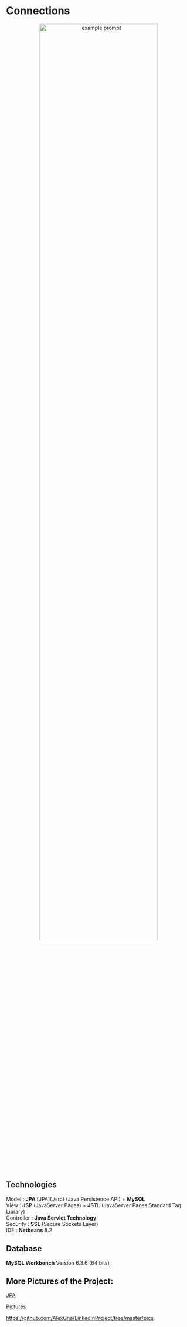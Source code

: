 # Connections

<p align="center"> <img src="https://user-images.githubusercontent.com/44316752/49393551-3ee29280-f73a-11e8-88e2-6326baa4bcdc.gif" alt="example prompt" width="80%" height="80%" /></p>

<h2>Technologies</h2>
Model : <b>JPA</b> 
[JPA](./src)
(Java Persistence API) + <b>MySQL</b></br>
View : <b>JSP</b> (JavaServer Pages) + <b>JSTL</b> (JavaServer Pages Standard Tag Library)</br>
Controller : <b>Java Servlet Technology</b></br>
Security : <b>SSL</b> (Secure Sockets Layer)</br>
IDE : <b>Netbeans</b> 8.2

<h2> Database </h2>
<b>MySQL Workbench</b> Version 6.3.6 (64 bits)

<h2>More Pictures of the Project:</h2>

[JPA](./src/java/dao)

[Pictures](./pics)

https://github.com/AlexGna/LinkedInProject/tree/master/pics

